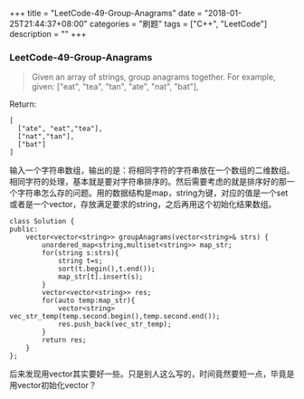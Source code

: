 +++
title = "LeetCode-49-Group-Anagrams"
date = "2018-01-25T21:44:37+08:00"
categories = "刷题"
tags = ["C++", "LeetCode"]
description = ""
+++

### LeetCode-49-Group-Anagrams
> Given an array of strings, group anagrams together.
For example, given: ["eat", "tea", "tan", "ate", "nat", "bat"],

Return:
```
[
  ["ate", "eat","tea"],
  ["nat","tan"],
  ["bat"]
]
```
输入一个字符串数组，输出的是：将相同字符的字符串放在一个数组的二维数组。相同字符的处理，基本就是要对字符串排序的。然后需要考虑的就是排序好的那一个字符串怎么存的问题。用的数据结构是map，string为键，对应的值是一个set或者是一个vector，存放满足要求的string，之后再用这个初始化结果数组。
```
class Solution {
public:
    vector<vector<string>> groupAnagrams(vector<string>& strs) {
        unordered_map<string,multiset<string>> map_str;
        for(string s:strs){
            string t=s;
            sort(t.begin(),t.end());
            map_str[t].insert(s);
        }
        vector<vector<string>> res;
        for(auto temp:map_str){
            vector<string> vec_str_temp(temp.second.begin(),temp.second.end());
            res.push_back(vec_str_temp);
        }
        return res;
    }
};
```

后来发现用vector其实要好一些。只是别人这么写的，时间竟然要短一点，毕竟是用vector初始化vector？
